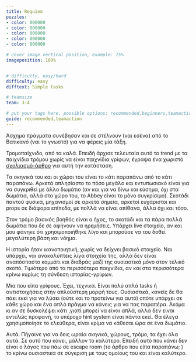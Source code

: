 ```yaml
---
title: Requiem
puzzles:
- color: 000000
- color: 000000
- color: 000000
- color: 000000
- color: 000000

# cover image vertical position, example: 75%
imageposition: 100%


# difficulty, easy/hard
difficulty: easy
difftext: Simple tasks

# teamsize
team: 3-4

# put your tags here. possible options: recommended,beginners,teamaction,duet
guide: recommended,teamaction
---
```

Άσχημα πράγματα συνέβησαν και σε στέλνουν (ναι εσένα) από το Βατικανό (ναι το γνωστό) για να φέρεις μία τάξη.

Τρομοπαίχνιδο, από τα καλά. Επειδή άρχισε τελευταία αυτό το trend με τα παιχνίδια τρόμου χωρίς να είναι παιχνίδια γρίφων, έγραψα ένα χωριστό <a href="http://roomescaper.gr/el/spectrum">σχολιασμό-άρθρο</a> για αυτή την κατάσταση.

Τα σκηνικά του και οι χώροι του είναι το κάτι παραπάνω από το κάτι παραπάνω. Αρκετά απλησίαστο το πόσο μεγάλο και εντυπωσιακό είναι για να συγκριθεί με άλλο δωμάτιο 
(αν και για να δίνω και εύσημα, όχι στα δωμάτια, αλλά στο χώρο του, το Abbey είναι το μόνο συγκρίσιμο). Σκοτάδι παντού φυσικά, μηχανισμοί σε αρκετά σημεία, αρκετοί ευχάριστοι 
και props σε διάφορα επίπεδα, με πολλά να είναι απίθανα, άλλα όχι και τόσο.

Στον τρόμο βασικός βοηθός είναι ο ήχος, το σκοτάδι και τα πάρα πολλά δωμάτια που δε σε αφήνουν να ηρεμήσεις. Υπάρχει live στοιχείο, αν και μου φάνηκε ότι χρησιμοποιήθηκε 
λίγο και μπορούσε να του δοθεί μεγαλύτερη βάση και νόημα. 

Η ιστορία ήταν ικανοποιητική, χωρίς να δείχνει βασικό στοιχείο. Ναι υπάρχει, ναι ανακαλύπτεις λίγα στοιχεία της, αλλά δεν είναι αναπόσπαστο κομμάτι και διαδράς μαζί της 
ουσιαστικά μόνο στον τελικό σκοπό. Τιμιότερο από τα περισσότερα παιχνίδια, αν και στα περισσότερα κρίνω κυρίως τη σύνδεση ιστορίας-γρίφων.

Μια που είπα γρίφους. Έχει, τεχνικά. Είναι πολύ απλά tasks ή αντιστοιχήσεις στην απλούστερη μορφή τους. Ουσιαστικά, κανείς δε θα πάει εκεί για να λύσει (ούτε και το προτείνω 
για αυτό) οπότε υπάρχει σε κάθε χώρο και ένα απλό πράγμα να κάνεις για να πας παραπέρα. Ακόμα κι αν σε δυσκολέψει κάτι ,γιατί μπορεί να είναι απλά, αλλά δεν είναι εντελώς
 προφανή, το υπέροχο hint system είναι πάντα εκεί. Θα έλεγα χρησιμοποίησε το ελεύθερα, είναι κρίμα να κάθεσαι ώρα σε ένα δωμάτιο.
 
Αυτά. Πήγαινε για να δεις ωραία σκηνικά, χώρους, τρόμο, τα έχει όλα αυτά. Σε αυτό που κάνει, μάλλον το καλύτερο. Επειδή αυτό που κάνει δεν είναι ο λόγος που πάω σε escape 
room (το άρθρο που είπα παραπάνω; ) το κρίνω ουσιαστικά σε σύγκριση με τους ομοίους του και είναι καλύτερο.